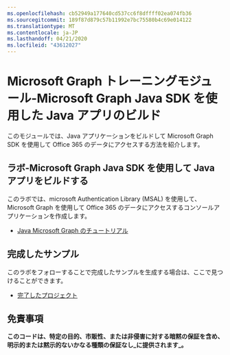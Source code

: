 ```yaml
---
ms.openlocfilehash: cb52949a177640cd537cc6f8dffff02ea074fb36
ms.sourcegitcommit: 189f87d879c57b11992e7bc75580b4c69e014122
ms.translationtype: MT
ms.contentlocale: ja-JP
ms.lasthandoff: 04/21/2020
ms.locfileid: "43612027"
---
```

# <a name="microsoft-graph-training-module---build-java-apps-with-the-microsoft-graph-java-sdk"></a>Microsoft Graph トレーニングモジュール-Microsoft Graph Java SDK を使用した Java アプリのビルド

このモジュールでは、Java アプリケーションをビルドして Microsoft Graph SDK を使用して Office 365 のデータにアクセスする方法を紹介します。

## <a name="lab---build-java-apps-with-the-microsoft-graph-java-sdk"></a>ラボ-Microsoft Graph Java SDK を使用して Java アプリをビルドする

このラボでは、microsoft Authentication Library (MSAL) を使用して、Microsoft Graph を使用して Office 365 のデータにアクセスするコンソールアプリケーションを作成します。

- [Java Microsoft Graph のチュートリアル](https://docs.microsoft.com/graph/tutorials/java)

## <a name="completed-sample"></a>完成したサンプル

このラボをフォローすることで完成したサンプルを生成する場合は、ここで見つけることができます。

- [完了したプロジェクト](demo)

## <a name="disclaimer"></a>免責事項

**このコードは、特定の目的、市販性、または非侵害に対する暗黙の保証を含め、明示的または黙示的ないかなる種類の保証なし_に提供されます_。**
